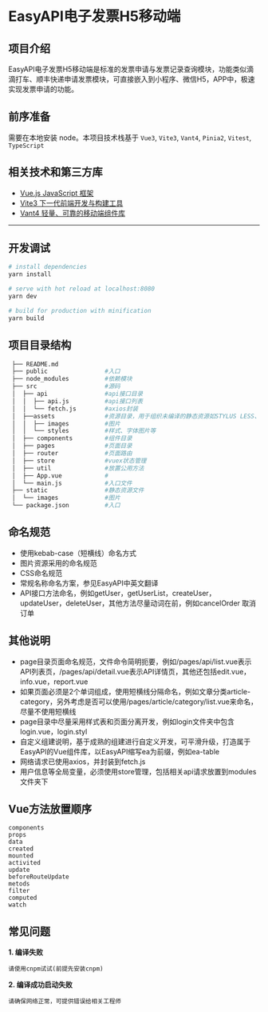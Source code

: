 # EasyAPI电子发票H5移动端

## 项目介绍
EasyAPI电子发票H5移动端是标准的发票申请与发票记录查询模块，功能类似滴滴打车、顺丰快递申请发票模块，可直接嵌入到小程序、微信H5，APP中，极速实现发票申请的功能。
## 前序准备
需要在本地安装 node。本项目技术栈基于 `Vue3`, `Vite3`, `Vant4`, `Pinia2`, `Vitest`, `TypeScript`
## 相关技术和第三方库

* [Vue.js JavaScript 框架](https://cn.vuejs.org/)
* [Vite3 下一代前端开发与构建工具](https://vitejs.cn/)
* [Vant4 轻量、可靠的移动端组件库](https://vant-contrib.gitee.io/vant/#/zh-CN)

---

## 开发调试

``` bash
# install dependencies
yarn install

# serve with hot reload at localhost:8080
yarn dev

# build for production with minification
yarn build

```

## 项目目录结构

``` bash
 ├── README.md
 ├── public                #入口
 ├── node_modules          #依赖模块
 ├── src                   #源码
 │  ├── api                #api接口目录
 │  │  ├── api.js          #api接口列表
 │  │  └── fetch.js        #axios封装
 │  ├──assets              #资源目录，用于组织未编译的静态资源如STYLUS LESS、SASS 或 JavaScript
 │  │  ├── images          #图片
 │  │  └── styles          #样式、字体图片等
 │  ├── components         #组件目录
 │  ├── pages              #页面目录  
 │  ├── router             #页面路由  
 │  ├── store              #vuex状态管理
 │  ├── util               #放置公用方法   
 │  ├── App.vue            #  
 │  └── main.js            #入口文件  
 ├── static                #静态资源文件
 │  └── images             #图片
 └── package.json          #入口 

```


## 命名规范

* 使用kebab-case（短横线）命名方式
* 图片资源采用的命名规范
* CSS命名规范
* 常规名称命名方案，参见EasyAPI中英文翻译
* API接口方法命名，例如getUser，getUserList，createUser，updateUser，deleteUser，其他方法尽量动词在前，例如cancelOrder 取消订单

## 其他说明

* page目录页面命名规范，文件命令简明扼要，例如/pages/api/list.vue表示API列表页，/pages/api/detail.vue表示API详情页，其他还包括edit.vue，info.vue，report.vue
* 如果页面必须是2个单词组成，使用短横线分隔命名，例如文章分类article-category，另外考虑是否可以使用/pages/article/category/list.vue来命名，尽量不使用短横线
* page目录中尽量采用样式表和页面分离开发，例如login文件夹中包含login.vue，login.styl
* 自定义组建说明，基于成熟的组建进行自定义开发，可平滑升级，打造属于EasyAPI的Vue组件库，以EasyAPI缩写ea为前缀，例如ea-table
* 网络请求已使用axios，并封装到fetch.js
* 用户信息等全局变量，必须使用store管理，包括相关api请求放置到modules文件夹下

## Vue方法放置顺序
    components
    props
    data
    created
    mounted
    activited
    update
    beforeRouteUpdate
    metods
    filter
    computed
    watch

## 常见问题


**1. 编译失败**

	请使用cnpm试试(前提先安装cnpm)

**2. 编译成功启动失败**

	请确保网络正常，可提供错误给相关工程师
